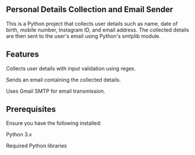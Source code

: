 ## Personal Details Collection and Email Sender

This is a Python project that collects user details such as name, date of birth, mobile number, Instagram ID, and email address. The collected details are then sent to the user's email using Python's smtplib module.

## Features

Collects user details with input validation using regex.

Sends an email containing the collected details.

Uses Gmail SMTP for email transmission.

## Prerequisites

Ensure you have the following installed:

Python 3.x

Required Python libraries

